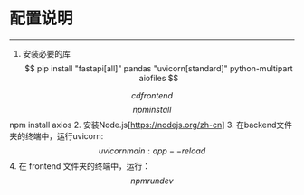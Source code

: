 # 配置说明
---
1. 安装必要的库
$$ pip install "fastapi[all]" pandas "uvicorn[standard]" python-multipart aiofiles $$

$$ cd frontend $$
$$ npm install $$
npm install axios
2. 安装Node.js[https://nodejs.org/zh-cn]
3. 在backend文件夹的终端中，运行uvicorn:
$$ uvicorn main:app --reload  $$
4. 在 frontend 文件夹的终端中，运行：
$$ npm run dev $$
